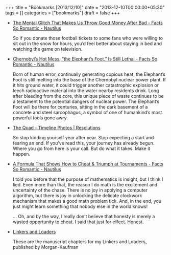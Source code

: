 +++
title = "Bookmarks [2013/12/10]"
date = "2013-12-10T00:00:00+05:30"
tags = []
categories = ["bookmarks"]
draft = false
+++

-   [The Mental Glitch That Makes Us Throw Good Money After Bad - Facts So Romantic - Nautilus](http://nautil.us/blog/the-mental-glitch-that-makes-us-throw-good-money-after-bad?utm_source=RSS_Feed&utm_medium=RSS&utm_campaign=RSS_Syndication)

    So if you donate those football tickets to some fans who were
    willing to sit out in the snow for hours, you’d feel better about
    staying in bed and watching the game on television.

-   [Chernobyl’s Hot Mess, “the Elephant’s Foot,” Is Still Lethal - Facts So Romantic - Nautilus](http://nautil.us/blog/chernobyls-hot-mess-the-elephants-foot-is-still-lethal)

    Born of human error, continually generating copious heat, the
    Elephant’s Foot is still melting into the base of the Chernobyl
    nuclear power plant. If it hits ground water, it could trigger
    another catastrophic explosion or leech radioactive material into
    the water nearby residents drink. Long after bleeding from the core,
    this unique piece of waste continues to be a testament to the
    potential dangers of nuclear power. The Elephant’s Foot will be
    there for centuries, sitting in the dark basement of a concrete and
    steel sarcophagus, a symbol of one of humankind’s most powerful
    tools gone awry.

-   [The Quad - Timeline Photos | Resolutions](https://www.facebook.com/photo.php?fbid=664739520216179&l=f6fee1fec6)

    So stop kidding yourself year after year. Stop expecting a start and
    fearing an end. If you’ve read this, your journey has already
    begun. Where you go from here is your call. But do what it
    takes. Make it happen.

-   [A Formula That Shows How to Cheat & Triumph at Tournaments - Facts So Romantic - Nautilus](http://nautil.us/blog/a-formula-that-shows-how-to-cheat--triumph-at-tournaments)

    I told you before that the purpose of mathematics is insight, but I
    think I lied. Even more than that, the reason I do math is the
    excitement and uncertainty of the chase. There is no joy in applying
    a computer algorithm, but there is joy in unlocking the delicate
    clockwork mechanism that makes a good math problem tick. And, in the
    end, you just might learn something that nobody else in the world
    knows!

    … Oh, and by the way, I really don’t believe that honesty is merely
    a wasted opportunity to cheat. I said that just for effect. Honest.

-   [Linkers and Loaders](http://www.iecc.com/linker/)

    These are the manuscript chapters for my Linkers and Loaders,
    published by Morgan-Kaufman
